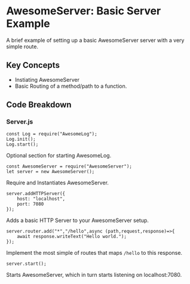 # AwesomeServer: Basic Server Example

A brief example of setting up a basic AwesomeServer server with a very simple route.

## Key Concepts

 - Instiating AwesomeServer
 - Basic Routing of a method/path to a function.

## Code Breakdown

### Server.js

```
const Log = require("AwesomeLog");
Log.init();
Log.start();
```

Optional section for starting AwesomeLog.

```
const AwesomeServer = require("AwesomeServer");
let server = new AwesomeServer();
```

Require and Instantiates AwesomeServer.

```
server.addHTTPServer({
	host: "localhost",
	port: 7080
});
```

Adds a basic HTTP Server to your AwesomeServer setup.

```
server.router.add("*","/hello",async (path,request,response)=>{
	await response.writeText("Hello world.");
});
```

Implement the most simple of routes that maps `/hello` to this response.

```
server.start();
```

Starts AwesomeServer, which in turn starts listening on localhost:7080.
